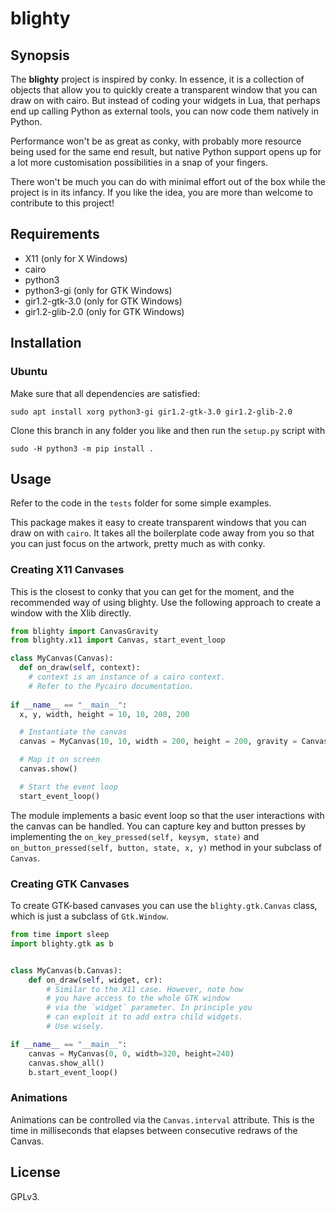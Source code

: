 # blighty

## Synopsis

The **blighty** project is inspired by conky. In essence, it is a collection of
objects that allow you to quickly create a transparent window that you can draw
on with cairo. But instead of coding your widgets in Lua, that perhaps end up
calling Python as external tools, you can now code them natively in Python.

Performance won't be as great as conky, with probably more resource being used
for the same end result, but native Python support opens up for a lot more
customisation possibilities in a snap of your fingers.

There won't be much you can do with minimal effort out of the box while the
project is in its infancy. If you like the idea, you are more than welcome to
contribute to this project!

## Requirements

- X11 (only for X Windows)
- cairo
- python3
- python3-gi (only for GTK Windows)
- gir1.2-gtk-3.0 (only for GTK Windows)
- gir1.2-glib-2.0 (only for GTK Windows)


## Installation

### Ubuntu

Make sure that all dependencies are satisfied:

~~~
sudo apt install xorg python3-gi gir1.2-gtk-3.0 gir1.2-glib-2.0
~~~

Clone this branch in any folder you like and then run the `setup.py` script with

~~~
sudo -H python3 -m pip install .
~~~


## Usage

Refer to the code in the `tests` folder for some simple examples.

This package makes it easy to create transparent windows that you can draw on
with `cairo`. It takes all the boilerplate code away from you so that you can
just focus on the artwork, pretty much as with conky.

### Creating X11 Canvases

This is the closest to conky that you can get for the moment, and the
recommended way of using blighty. Use the following approach to create a window
with the Xlib directly.

~~~ python
from blighty import CanvasGravity
from blighty.x11 import Canvas, start_event_loop

class MyCanvas(Canvas):
  def on_draw(self, context):
    # context is an instance of a cairo context.
    # Refer to the Pycairo documentation.
    
if __name__ == "__main__":
  x, y, width, height = 10, 10, 200, 200

  # Instantiate the canvas
  canvas = MyCanvas(10, 10, width = 200, height = 200, gravity = CanvasGravity.SOUTH_EAST)

  # Map it on screen
  canvas.show()

  # Start the event loop
  start_event_loop()
~~~

The module implements a basic event loop so that the user interactions with the
canvas can be handled. You can capture key and button presses by implementing
the `on_key_pressed(self, keysym, state)` and `on_button_pressed(self, button,
state, x, y)` method in your subclass of `Canvas`.

### Creating GTK Canvases

To create GTK-based canvases you can use the `blighty.gtk.Canvas` class, which
is just a subclass of `Gtk.Window`.

~~~ python
from time import sleep
import blighty.gtk as b


class MyCanvas(b.Canvas):
    def on_draw(self, widget, cr):
        # Similar to the X11 case. However, note how
        # you have access to the whole GTK window
        # via the `widget` parameter. In principle you
        # can exploit it to add extra child widgets.
        # Use wisely.

if __name__ == "__main__":
    canvas = MyCanvas(0, 0, width=320, height=240)
    canvas.show_all()
    b.start_event_loop()
~~~

### Animations

Animations can be controlled via the `Canvas.interval` attribute. This is the
time in milliseconds that elapses between consecutive redraws of the Canvas.

## License

GPLv3.
